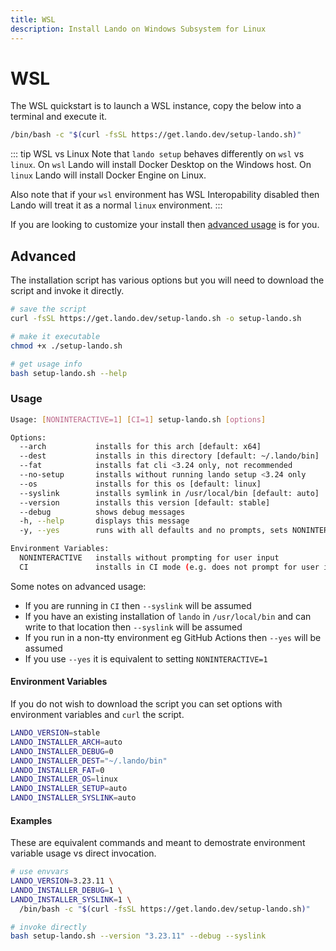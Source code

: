 ```yaml
---
title: WSL
description: Install Lando on Windows Subsystem for Linux
---
```


# WSL

The WSL quickstart is to launch a WSL instance, copy the below into a terminal and execute it.

```bash
/bin/bash -c "$(curl -fsSL https://get.lando.dev/setup-lando.sh)"
```

::: tip WSL vs Linux
Note that `lando setup` behaves differently on `wsl` vs `linux`. On `wsl` Lando will install Docker Desktop on the Windows host. On `linux` Lando will install Docker Engine on Linux.

Also note that if your `wsl` environment has WSL Interopability disabled then Lando will treat it as a normal `linux` environment.
:::

If you are looking to customize your install then [advanced usage](#advanced) is for you.

## Advanced

The installation script has various options but you will need to download the script and invoke it directly.

```bash
# save the script
curl -fsSL https://get.lando.dev/setup-lando.sh -o setup-lando.sh

# make it executable
chmod +x ./setup-lando.sh

# get usage info
bash setup-lando.sh --help
```

### Usage

```bash
Usage: [NONINTERACTIVE=1] [CI=1] setup-lando.sh [options]

Options:
  --arch           installs for this arch [default: x64]
  --dest           installs in this directory [default: ~/.lando/bin]
  --fat            installs fat cli <3.24 only, not recommended
  --no-setup       installs without running lando setup <3.24 only
  --os             installs for this os [default: linux]
  --syslink        installs symlink in /usr/local/bin [default: auto]
  --version        installs this version [default: stable]
  --debug          shows debug messages
  -h, --help       displays this message
  -y, --yes        runs with all defaults and no prompts, sets NONINTERACTIVE=1

Environment Variables:
  NONINTERACTIVE   installs without prompting for user input
  CI               installs in CI mode (e.g. does not prompt for user input)
```

Some notes on advanced usage:

* If you are running in `CI` then `--syslink` will be assumed
* If you have an existing installation of `lando` in `/usr/local/bin` and can write to that location then `--syslink` will be assumed
* If you run in a non-tty environment eg GitHub Actions then `--yes` will be assumed
* If you use `--yes` it is equivalent to setting `NONINTERACTIVE=1`

#### Environment Variables

If you do not wish to download the script you can set options with environment variables and `curl` the script.

```bash
LANDO_VERSION=stable
LANDO_INSTALLER_ARCH=auto
LANDO_INSTALLER_DEBUG=0
LANDO_INSTALLER_DEST="~/.lando/bin"
LANDO_INSTALLER_FAT=0
LANDO_INSTALLER_OS=linux
LANDO_INSTALLER_SETUP=auto
LANDO_INSTALLER_SYSLINK=auto
```

#### Examples

These are equivalent commands and meant to demostrate environment variable usage vs direct invocation.

```bash
# use envvars
LANDO_VERSION=3.23.11 \
LANDO_INSTALLER_DEBUG=1 \
LANDO_INSTALLER_SYSLINK=1 \
  /bin/bash -c "$(curl -fsSL https://get.lando.dev/setup-lando.sh)"

# invoke directly
bash setup-lando.sh --version "3.23.11" --debug --syslink
```
